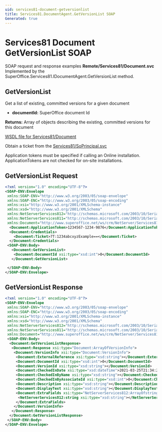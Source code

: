 ```yaml
---
uid: services81-document-getversionlist
title: Services81.DocumentAgent.GetVersionList SOAP
Generated: true
---
```


# Services81 Document GetVersionList SOAP

SOAP request and response examples **Remote/Services81/Document.svc**
Implemented by the <see cref="M:SuperOffice.Services81.IDocumentAgent.GetVersionList">SuperOffice.Services81.IDocumentAgent.GetVersionList</see> method.

## GetVersionList

Get a list of existing, committed  versions for a given document

* **documentId:** SuperOffice document Id

**Returns:** Array of objects describing the existing, committed versions for this document


[WSDL file for Services81/Document](../Services81-Document.md)

Obtain a ticket from the [Services81/SoPrincipal.svc](../SoPrincipal/index.md)

Application tokens must be specified if calling an Online installation. ApplicationTokens are not checked for on-site installations.

## GetVersionList Request

```xml
<?xml version="1.0" encoding="UTF-8"?>
<SOAP-ENV:Envelope
 xmlns:SOAP-ENV="http://www.w3.org/2003/05/soap-envelope"
 xmlns:SOAP-ENC="http://www.w3.org/2003/05/soap-encoding"
 xmlns:xsi="http://www.w3.org/2001/XMLSchema-instance"
 xmlns:xsd="http://www.w3.org/2001/XMLSchema"
 xmlns:NetServerServices812="http://schemas.microsoft.com/2003/10/Serialization/Arrays"
 xmlns:NetServerServices811="http://schemas.microsoft.com/2003/10/Serialization/"
 xmlns:Document="http://www.superoffice.net/ws/crm/NetServer/Services81">
  <Document:ApplicationToken>1234567-1234-9876</Document:ApplicationToken>
  <Document:Credentials>
    <Document:Ticket>7T:1234abcxyzExample==</Document:Ticket>
  </Document:Credentials>
 <SOAP-ENV:Body>
   <Document:GetVersionList>
    <Document:DocumentId xsi:type="xsd:int">0</Document:DocumentId>
   </Document:GetVersionList>

 </SOAP-ENV:Body>
</SOAP-ENV:Envelope>

```


## GetVersionList Response

```xml
<?xml version="1.0" encoding="UTF-8"?>
<SOAP-ENV:Envelope
 xmlns:SOAP-ENV="http://www.w3.org/2003/05/soap-envelope"
 xmlns:SOAP-ENC="http://www.w3.org/2003/05/soap-encoding"
 xmlns:xsi="http://www.w3.org/2001/XMLSchema-instance"
 xmlns:xsd="http://www.w3.org/2001/XMLSchema"
 xmlns:NetServerServices812="http://schemas.microsoft.com/2003/10/Serialization/Arrays"
 xmlns:NetServerServices811="http://schemas.microsoft.com/2003/10/Serialization/"
 xmlns:Document="http://www.superoffice.net/ws/crm/NetServer/Services81">
 <SOAP-ENV:Body>
  <Document:GetVersionListResponse>
   <Document:Response xsi:type="Document:ArrayOfVersionInfo">
    <Document:VersionInfo xsi:type="Document:VersionInfo">
     <Document:ExternalReference xsi:type="xsd:string"></Document:ExternalReference>
     <Document:DocumentId xsi:type="xsd:int">0</Document:DocumentId>
     <Document:VersionId xsi:type="xsd:string"></Document:VersionId>
     <Document:CheckedInDate xsi:type="xsd:dateTime">2021-03-25T21:34:26Z</Document:CheckedInDate>
     <Document:CheckedInByName xsi:type="xsd:string"></Document:CheckedInByName>
     <Document:CheckedInByAssociateId xsi:type="xsd:int">0</Document:CheckedInByAssociateId>
     <Document:Description xsi:type="xsd:string"></Document:Description>
     <Document:DisplayText xsi:type="xsd:string"></Document:DisplayText>
     <Document:ExtraFields xsi:type="NetServerServices812:ArrayOfstring">
      <NetServerServices812:string xsi:type="xsd:string"></NetServerServices812:string>
     </Document:ExtraFields>
    </Document:VersionInfo>
   </Document:Response>
  </Document:GetVersionListResponse>
 </SOAP-ENV:Body>
</SOAP-ENV:Envelope>

```

